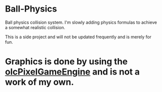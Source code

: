 # Ball-Physics
Ball physics collision system. I'm slowly adding physics formulas to achieve a somewhat realistic collision.

This is a side project and will not be updated frequently and is merely for fun.


# Graphics is done by using the [olcPixelGameEngine](https://github.com/OneLoneCoder/olcPixelGameEngine) and is not a work of my own.
